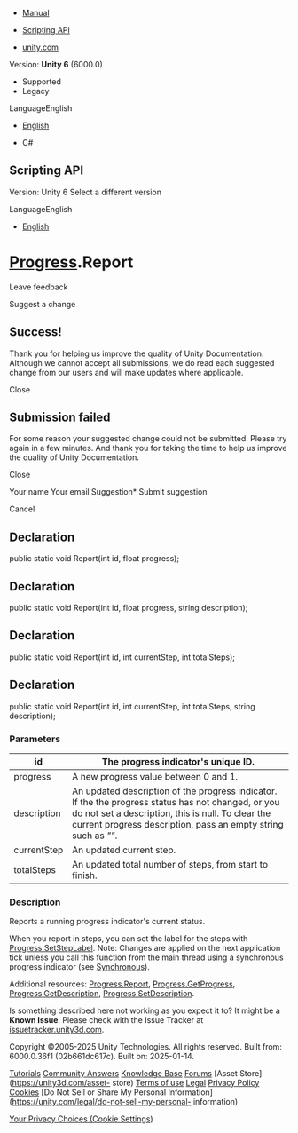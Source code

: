 [ ]()

  * [Manual](../Manual/index.html)
  * [Scripting API](../ScriptReference/index.html)

  * [unity.com](https://unity.com/)

Version: **Unity 6** (6000.0)

  * Supported
  * Legacy

LanguageEnglish

  * [English]()

  * C#

[ ](https://docs.unity3d.com)

## Scripting API

Version: Unity 6 Select a different version

LanguageEnglish

  * [English]()

#  [Progress](Progress.html).Report

Leave feedback

Suggest a change

## Success!

Thank you for helping us improve the quality of Unity Documentation. Although
we cannot accept all submissions, we do read each suggested change from our
users and will make updates where applicable.

Close

## Submission failed

For some reason your suggested change could not be submitted. Please <a>try
again</a> in a few minutes. And thank you for taking the time to help us
improve the quality of Unity Documentation.

Close

Your name Your email Suggestion* Submit suggestion

Cancel

[ ]()

## Declaration

public static void Report(int id, float progress);

## Declaration

public static void Report(int id, float progress, string description);

## Declaration

public static void Report(int id, int currentStep, int totalSteps);

## Declaration

public static void Report(int id, int currentStep, int totalSteps, string
description);

### Parameters

id | The progress indicator's unique ID.  
---|---  
progress | A new progress value between 0 and 1.  
description | An updated description of the progress indicator. If the the progress status has not changed, or you do not set a description, this is null. To clear the current progress description, pass an empty string such as _""_.  
currentStep | An updated current step.  
totalSteps | An updated total number of steps, from start to finish.  
  
### Description

Reports a running progress indicator's current status.

When you report in steps, you can set the label for the steps with
[Progress.SetStepLabel](Progress.SetStepLabel.html). Note: Changes are applied
on the next application tick unless you call this function from the main
thread using a synchronous progress indicator (see
[Synchronous](Progress.Options.Synchronous.html)).  
  
Additional resources: [Progress.Report](Progress.Report.html),
[Progress.GetProgress](Progress.GetProgress.html),
[Progress.GetDescription](Progress.GetDescription.html),
[Progress.SetDescription](Progress.SetDescription.html).

Is something described here not working as you expect it to? It might be a
**Known Issue**. Please check with the Issue Tracker at
[issuetracker.unity3d.com](https://issuetracker.unity3d.com).

Copyright ©2005-2025 Unity Technologies. All rights reserved. Built from:
6000.0.36f1 (02b661dc617c). Built on: 2025-01-14.

[Tutorials](https://unity3d.com/learn) [Community
Answers](https://answers.unity3d.com) [Knowledge
Base](https://support.unity3d.com/hc/en-us)
[Forums](https://forum.unity3d.com) [Asset Store](https://unity3d.com/asset-
store) [Terms of use](https://docs.unity3d.com/Manual/TermsOfUse.html)
[Legal](https://unity.com/legal) [Privacy
Policy](https://unity.com/legal/privacy-policy)
[Cookies](https://unity.com/legal/cookie-policy) [Do Not Sell or Share My
Personal Information](https://unity.com/legal/do-not-sell-my-personal-
information)

[Your Privacy Choices (Cookie Settings)](javascript:void\(0\);)

